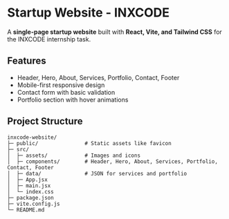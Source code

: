 # Startup Website - INXCODE

A **single-page startup website** built with **React, Vite, and Tailwind CSS** for the INXCODE internship task.  

## Features
- Header, Hero, About, Services, Portfolio, Contact, Footer  
- Mobile-first responsive design  
- Contact form with basic validation  
- Portfolio section with hover animations  

## Project Structure
```
inxcode-website/
├─ public/               # Static assets like favicon
├─ src/
│  ├─ assets/            # Images and icons
│  ├─ components/        # Header, Hero, About, Services, Portfolio, Contact, Footer
│  ├─ data/              # JSON for services and portfolio
│  ├─ App.jsx
│  ├─ main.jsx
│  └─ index.css
├─ package.json
├─ vite.config.js
└─ README.md
```
